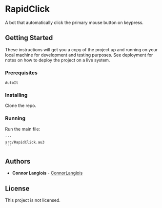 # RapidClick

A bot that automatically click the primary mouse button on keypress.

## Getting Started

These instructions will get you a copy of the project up and running on your local machine for development and testing purposes. See deployment for notes on how to deploy the project on a live system.

### Prerequisites

```
AutoIt
```

### Installing

Clone the repo.

### Running

Run the main file:

	```
	src/RapidClick.au3
	```

## Authors

* **Connor Langlois** - [ConnorLanglois](https://github.com/ConnorLanglois)

## License

This project is not licensed.
